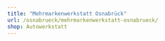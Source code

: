 ```yaml
---
title: "Mehrmarkenwerkstatt Osnabrück"
url: /osnabrueck/mehrmarkenwerkstatt-osnabrueck/
shop: Autowerkstatt
---
```

